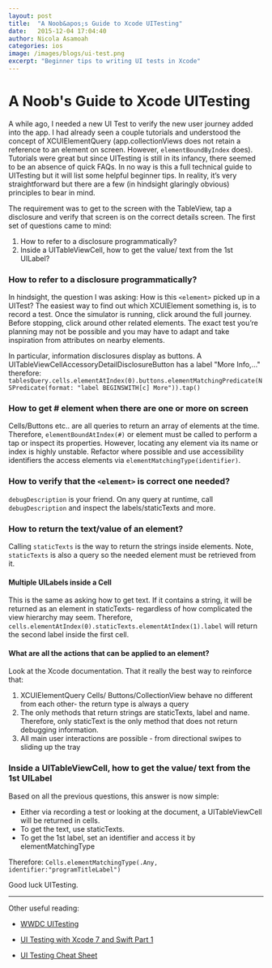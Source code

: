 ```yaml
---
layout: post
title:  "A Noob&apos;s Guide to Xcode UITesting"
date:   2015-12-04 17:04:40
author: Nicola Asamoah
categories: ios
image: /images/blogs/ui-test.png
excerpt: "Beginner tips to writing UI tests in Xcode"
---
```


# A Noob&apos;s Guide to Xcode UITesting

A while ago, I needed a new UI Test to verify the new user journey added into the app. I had already seen a couple tutorials and understood the concept of XCUIElementQuery (app.collectionViews does not retain a reference to an element on screen. However, `elementBoundByIndex` does). Tutorials were great but since UITesting is still in its infancy, there seemed to be an absence of quick FAQs. In no way is this a full technical guide to UITesting but it will list some helpful beginner tips. In reality, it’s very straightforward but there are a few (in hindsight glaringly obvious) principles to bear in mind.

The requirement was to get to the screen with the TableView, tap a disclosure and verify that screen is on the correct details screen. The first set of questions came to mind:

 1. How to refer to a disclosure programmatically?
 2. Inside a UITableViewCell, how to get the value/ text from the 1st UILabel?

### How to refer to a disclosure programmatically?
In hindsight, the question I was asking: How is this `<element>` picked up in a UITest?
The easiest way to find out which XCUIElement something is, is to record a test. Once the simulator is running, click around the full journey. Before stopping, click around other related elements. The exact test you’re planning may not be possible and you may have to adapt and take inspiration from attributes on nearby elements.

In particular, information disclosures display as buttons. A UITableViewCellAccessoryDetailDisclosureButton has a label "More Info,..."  therefore:
`tablesQuery.cells.elementAtIndex(0).buttons.elementMatchingPredicate(NSPredicate(format: "label BEGINSWITH[c] More")).tap()`


### How to get # element when there are one or more on screen
Cells/Buttons etc.. are all queries to return an array of elements at the time. Therefore, `elementBoundAtIndex(#)` or element must be called to perform a tap or inspect its properties. However, locating any element via its name or index is highly unstable. Refactor where possible and use accessibility identifiers the access elements via `elementMatchingType(identifier)`.


### How to verify that the `<element>` is correct one needed?
`debugDescription` is your friend. On any query at runtime, call `debugDescription` and inspect the labels/staticTexts and more.


### How to return the text/value of an element?
Calling `staticTexts` is the way to return the strings inside elements. Note, `staticTexts` is also a query so the needed element must be retrieved from it.

#### Multiple UILabels inside a Cell
This is the same as asking how to get text. If it contains a string, it will be returned as an element in staticTexts- regardless of how complicated the view hierarchy may seem. Therefore, `cells.elementAtIndex(0).staticTexts.elementAtIndex(1).label` will return the second label inside the first cell.

#### What are all the actions that can be applied to an element?
Look at the Xcode documentation. That it really the best way to reinforce that:
1. XCUIElementQuery Cells/ Buttons/CollectionView behave no different from each other- the return type is always a query
2. The only methods that return strings are staticTexts, label and name. Therefore, only staticText is the only method that does not return debugging information.
3. All main user interactions are possible - from directional swipes to sliding up the tray


### Inside a UITableViewCell, how to get the value/ text from the 1st UILabel
Based on all the previous questions, this answer is now simple:

- Either via recording a test or looking at the document, a UITableViewCell will be returned in cells.
- To get the text, use staticTexts.
- To get the 1st label, set an identifier and access it by elementMatchingType

Therefore:
`Cells.elementMatchingType(.Any, identifier:"programTitleLabel")`

Good luck UITesting.


----------


Other useful reading:

- [WWDC UITesting](https://developer.apple.com/videos/play/wwdc2015-406/)

- [UI Testing with Xcode 7 and Swift Part 1](http://www.runtimecrash.com/2015/09/08/ui-testing-with-xcode-7-and-swift-part-1/)

- [UI Testing Cheat Sheet](https://github.com/joemasilotti/UI-Testing-Cheat-Sheet)

